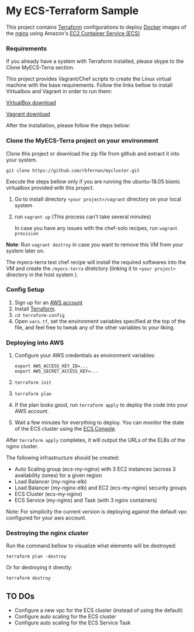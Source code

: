 # My ECS-Terraform Sample

This project contains [Terraform](https://www.terraform.io/) configurations to deploy [Docker](https://www.docker.com/)
images of the [nginx]() using Amazon's [EC2 Container Service (ECS)](https://aws.amazon.com/ecs/)

### Requirements
If you already have a system with Terraform installed, please skype to the Clone MyECS-Terra section.

This project provides Vagrant/Chef scripts to create the Linux virtual machine with the base requirements. Follow the links bellow to install Virtualbox and Vagrant in order to run them:

[VirtualBox download](https://www.virtualbox.org/)

[Vagrant download](https://www.vagrantup.com/downloads.html)

After the installation, please follow the steps below:

### Clone the MyECS-Terra project on your environment
Clone this project or download the zip file from github and extract it into your system.

`git clone https://github.com/rbfernan/mycluster.git`

Execute the steps bellow only if you are running the ubuntu-18.05 bionic virtualbox provided with this project.

1. Go to install directory `<your project>/vagrant` directory on your local system
2. run `vagrant up`   (This process can't take several minutes)

    In case you have any issues with the chef-solo recipes, run `vagrant provision`

**Note**: Run `vagrant destroy` in case you want to remove this VM from your system later on.

The myecs-terra test chef recipe will install  the required softwares  into the VM and create the `/myecs-terra` diretctory (linking it to `<your project>` directory in the host system ).

### Config Setup

1. Sign up for an [AWS account](https://aws.amazon.com/)
1. Install [Terraform](https://www.terraform.io/).
1. `cd terraform-config`
1. Open `vars.tf`, set the environment variables specified at the top of the file, and feel free to tweak any of the
   other variables to your liking.

### Deploying into AWS

1. Configure your AWS credentials as environment variables:
   
    ```
    export AWS_ACCESS_KEY_ID=...
    export AWS_SECRET_ACCESS_KEY=...
    ```
   
1. `terraform init`

1. `terraform plan`

1. If the plan looks good, run `terraform apply` to deploy the code into your AWS account.

1. Wait a few minutes for everything to deploy. You can monitor the state of the ECS cluster using the [ECS
   Console](https://console.aws.amazon.com/ecs/home).

After `terraform apply` completes, it will output the URLs of the ELBs of the nginx cluster.

The following infrastructure should be created:

- Auto Scaling group (ecs-my-nginx) with 3 EC2 instances (across 3 availability zones) for a given region
- Load Balancer (my-nginx-elb)
- Load Balancer (my-nginx-elb) and EC2 (ecs-my-nginx) security groups
- ECS Cluster (ecs-my-nginx)
- ECS Service (my-nginx) and Task (with 3 nginx containers)

Note: For simplicity the current version is deploying against the default vpc configured for your aws account.


### Destroying the nginx cluster

Run the command bellow to visualize what elements will be destroyed:

`terraform plan -destroy`

Or for destroying it directly:

`terraform destroy`


## TO DOs
 - Configure a new vpc for the ECS cluster (instead of using the default)
 - Configure auto scaling for the ECS cluster
 - Configure auto scaling for the ECS Service Task
